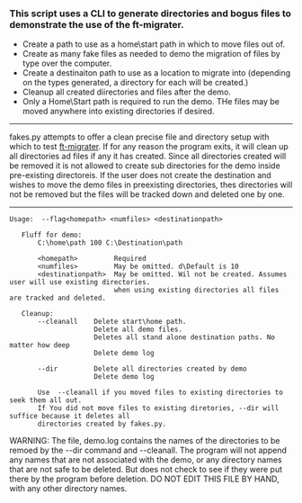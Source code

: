 ### This script uses a CLI to generate directories and bogus files to demonstrate the use of the ft-migrater.

  - Create a path to use as a home\start path in which to move files out of.
  - Create as many fake files as needed to demo the migration of files by type over the computer.
  - Create a destinaiton path to use as a location to migrate into
    (depending on the types generated, a directory for each will be created.)
  - Cleanup all created diirectories and files after the demo.
  - Only a Home\Start path is required to run the demo. THe files may be moved anywhere into 
  existing directories if desired. 
---  
 
fakes.py attempts to offer a clean precise file and directory setup with which to test [ft-migrater](). If for any reason the program exits, it will clean up all directories ad files if any it has created. Since all directories created will be removed it is not allowed to create sub directories for the demo inside pre-existing directoreis. If the user does not create the destination and wishes to move the demo files in preexisting directories, thes directories will not be removed but the files will be tracked down and deleted one by one.

---
~~~
Usage:  --flag<homepath> <numfiles> <destinationpath>

   Fluff for demo:
       C:\home\path 100 C:\Destination\path
       
       <homepath>         Required
       <numfiles>         May be omitted. d\Default is 10
       <destinationpath>  May be omitted. Wil not be created. Assumes user will use existing directories.
                          when using existing directories all files are tracked and deleted.
    
   Cleanup:
       --cleanall    Delete start\home path.
                     Delete all demo files.
                     Deletes all stand alone destination paths. No matter how deep
                     Delete demo log
       
       --dir         Delete all directories created by demo
                     Delete demo log
                     
       Use  --cleanall if you moved files to existing directories to seek them all out. 
       If You did not move files to existing diretories, --dir will suffice because it deletes all
       directories created by fakes.py.
~~~

WARNING: The file, demo.log contains the names of the directories to be remoed by the --dir command and --cleanall. The program will not append any names that are not associated with the demo, or any directory names that are not safe to be deleted. But does not check to see if they were put there by the program before deletion. 
DO NOT EDIT THIS FILE BY HAND, with any other directory names.
